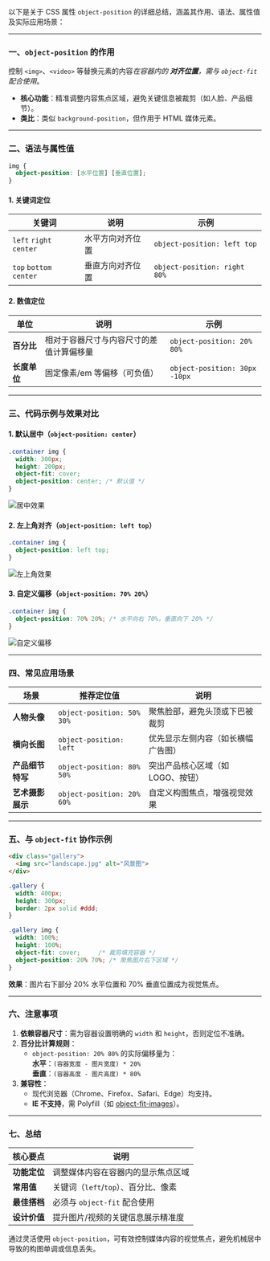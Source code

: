 以下是关于 CSS 属性 `object-position` 的详细总结，涵盖其作用、语法、属性值及实际应用场景：

---

### **一、`object-position` 的作用**  
控制 `<img>`、`<video>` 等替换元素的内容*在容器内的 **对齐位置**，需与 `object-fit` 配合使用*。  
- **核心功能**：精准调整内容焦点区域，避免关键信息被裁剪（如人脸、产品细节）。  
- **类比**：类似 `background-position`，但作用于 HTML 媒体元素。

---

### **二、语法与属性值**  
```css
img {
  object-position: [水平位置] [垂直位置];
}
```

#### **1. 关键词定位**  
| **关键词**      | **说明**                        | **示例**                     |
|-----------------|---------------------------------|------------------------------|
| `left` `right` `center` | 水平方向对齐位置 | `object-position: left top`  |  
| `top` `bottom` `center` | 垂直方向对齐位置 | `object-position: right 80%` |  

#### **2. 数值定位**  
| **单位**       | **说明**                                     | **示例**                      |
|----------------|---------------------------------------------|-------------------------------|
| **百分比**     | 相对于容器尺寸与内容尺寸的差值计算偏移量      | `object-position: 20% 80%`    |  
| **长度单位**   | 固定像素/em 等偏移（可负值）                 | `object-position: 30px -10px` |  

---

### **三、代码示例与效果对比**  
#### 1. 默认居中（`object-position: center`）  
```css
.container img {
  width: 300px;
  height: 200px;
  object-fit: cover;
  object-position: center; /* 默认值 */
}
```  
![居中效果](https://via.placeholder.com/300x200?text=Center)

#### 2. 左上角对齐（`object-position: left top`）  
```css
.container img {
  object-position: left top;
}
```  
![左上角效果](https://via.placeholder.com/300x200?text=Left+Top)

#### 3. 自定义偏移（`object-position: 70% 20%`）  
```css
.container img {
  object-position: 70% 20%; /* 水平向右 70%，垂直向下 20% */
}
```  
![自定义偏移](https://via.placeholder.com/300x200?text=70%+20%)

---

### **四、常见应用场景**  
| **场景**               | **推荐定位值**          | **说明**                              |  
|------------------------|------------------------|---------------------------------------|  
| **人物头像**           | `object-position: 50% 30%` | 聚焦脸部，避免头顶或下巴被裁剪        |  
| **横向长图**          | `object-position: left`    | 优先显示左侧内容（如长横幅广告图）    |  
| **产品细节特写**       | `object-position: 80% 50%` | 突出产品核心区域（如LOGO、按钮）      |  
| **艺术摄影展示**       | `object-position: 20% 60%` | 自定义构图焦点，增强视觉效果          |  

---

### **五、与 `object-fit` 协作示例**  
```html
<div class="gallery">
  <img src="landscape.jpg" alt="风景图">
</div>
```  
```css
.gallery {
  width: 400px;
  height: 300px;
  border: 2px solid #ddd;
}

.gallery img {
  width: 100%;
  height: 100%;
  object-fit: cover;     /* 裁剪填充容器 */
  object-position: 20% 70%; /* 聚焦图片右下区域 */
}
```  
**效果**：图片右下部分 20% 水平位置和 70% 垂直位置成为视觉焦点。

---

### **六、注意事项**  
1. **依赖容器尺寸**：需为容器设置明确的 `width` 和 `height`，否则定位不准确。  
2. **百分比计算规则**：  
   - `object-position: 20% 80%` 的实际偏移量为：  
     **水平**：`(容器宽度 - 图片宽度) * 20%`  
     **垂直**：`(容器高度 - 图片高度) * 80%`  
3. **兼容性**：  
   - 现代浏览器（Chrome、Firefox、Safari、Edge）均支持。  
   - **IE 不支持**，需 Polyfill（如 [object-fit-images](https://github.com/fregante/object-fit-images)）。  

---

### **七、总结**  
| **核心要点**               | **说明**                              |  
|---------------------------|---------------------------------------|  
| **功能定位**              | 调整媒体内容在容器内的显示焦点区域      |  
| **常用值**                | 关键词（`left`/`top`）、百分比、像素   |  
| **最佳搭档**              | 必须与 `object-fit` 配合使用           |  
| **设计价值**              | 提升图片/视频的关键信息展示精准度       |  

通过灵活使用 `object-position`，可有效控制媒体内容的视觉焦点，避免机械居中导致的构图单调或信息丢失。